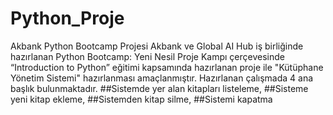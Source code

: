 # Python_Proje
Akbank Python Bootcamp Projesi
Akbank ve Global AI Hub iş birliğinde hazırlanan Python Bootcamp: Yeni Nesil Proje Kampı çerçevesinde “Introduction to Python” eğitimi kapsamında hazırlanan proje ile "Kütüphane Yönetim Sistemi" hazırlanması amaçlanmıştır. Hazırlanan çalışmada 4 ana başlık bulunmaktadır.
  ##Sistemde yer alan kitapları listeleme,
  ##Sisteme yeni kitap ekleme,
  ##Sistemden kitap silme,
  ##Sistemi kapatma
